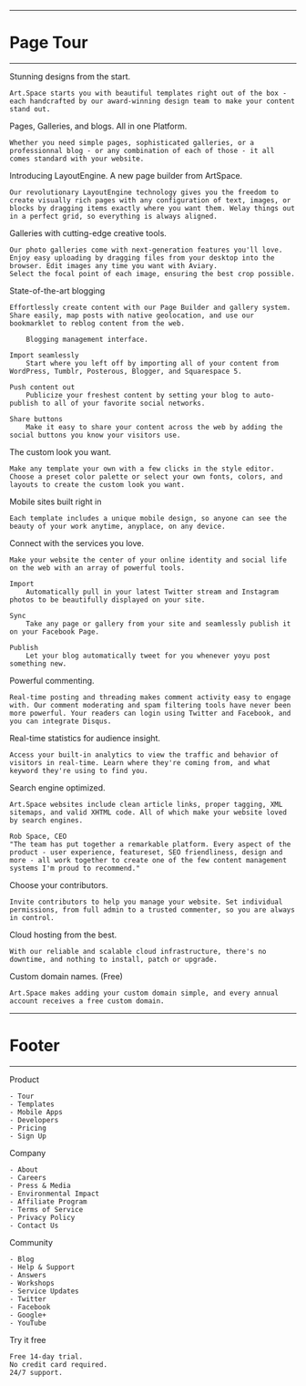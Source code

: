 -----------------
# Page Tour
-----------------

Stunning designs from the start.

    Art.Space starts you with beautiful templates right out of the box - each handcrafted by our award-winning design team to make your content stand out.


Pages, Galleries, and blogs.
All in one Platform.

    Whether you need simple pages, sophisticated galleries, or a professionnal blog - or any combination of each of those - it all comes standard with your website.


Introducing LayoutEngine.
A new page builder from ArtSpace.

    Our revolutionary LayoutEngine technology gives you the freedom to create visually rich pages with any configuration of text, images, or blocks by dragging items exactly where you want them. Welay things out in a perfect grid, so everything is always aligned.


Galleries with cutting-edge creative tools.

    Our photo galleries come with next-generation features you'll love. Enjoy easy uploading by dragging files from your desktop into the browser. Edit images any time you want with Aviary.
    Select the focal point of each image, ensuring the best crop possible.


State-of-the-art blogging

    Effortlessly create content with our Page Builder and gallery system. Share easily, map posts with native geolocation, and use our bookmarklet to reblog content from the web.

        Blogging management interface.

    Import seamlessly
        Start where you left off by importing all of your content from WordPress, Tumblr, Posterous, Blogger, and Squarespace 5.

    Push content out
        Publicize your freshest content by setting your blog to auto-publish to all of your favorite social networks.

    Share buttons
        Make it easy to share your content across the web by adding the social buttons you know your visitors use. 
        

The custom look you want.

    Make any template your own with a few clicks in the style editor. Choose a preset color palette or select your own fonts, colors, and layouts to create the custom look you want.


Mobile sites built right in

    Each template includes a unique mobile design, so anyone can see the beauty of your work anytime, anyplace, on any device.


Connect with the services you love.

    Make your website the center of your online identity and social life on the web with an array of powerful tools.

    Import
        Automatically pull in your latest Twitter stream and Instagram photos to be beautifully displayed on your site.

    Sync
        Take any page or gallery from your site and seamlessly publish it on your Facebook Page.

    Publish
        Let your blog automatically tweet for you whenever yoyu post something new.


Powerful commenting.

    Real-time posting and threading makes comment activity easy to engage with. Our comment moderating and spam filtering tools have never been more powerful. Your readers can login using Twitter and Facebook, and you can integrate Disqus.


Real-time statistics for audience insight.

    Access your built-in analytics to view the traffic and behavior of visitors in real-time. Learn where they're coming from, and what keyword they're using to find you.


Search engine optimized.

    Art.Space websites include clean article links, proper tagging, XML sitemaps, and valid XHTML code. All of which make your website loved by search engines.

    Rob Space, CEO
    "The team has put together a remarkable platform. Every aspect of the product - user experience, featureset, SEO friendliness, design and more - all work together to create one of the few content management systems I'm proud to recommend."

Choose your contributors.

    Invite contributors to help you manage your website. Set individual permissions, from full admin to a trusted commenter, so you are always in control.


Cloud hosting from the best.

    With our reliable and scalable cloud infrastructure, there's no downtime, and nothing to install, patch or upgrade.

Custom domain names. (Free)

    Art.Space makes adding your custom domain simple, and every annual account receives a free custom domain.


---------
# Footer
---------

Product

    - Tour
    - Templates
    - Mobile Apps
    - Developers
    - Pricing
    - Sign Up

Company

    - About
    - Careers
    - Press & Media
    - Environmental Impact
    - Affiliate Program
    - Terms of Service
    - Privacy Policy
    - Contact Us

Community

    - Blog
    - Help & Support
    - Answers
    - Workshops
    - Service Updates
    - Twitter
    - Facebook
    - Google+
    - YouTube

Try it free

    Free 14-day trial.
    No credit card required.
    24/7 support.
